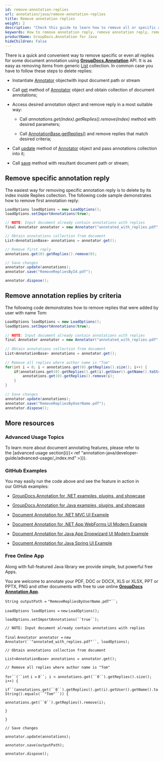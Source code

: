 ```yaml
---
id: remove-annotation-replies
url: annotation/java/remove-annotation-replies
title: Remove annotation replies
weight: 2
description: "Check this guide to learn how to remove all or specific annotation replies when collaborate over document using GroupDocs.Annotation for Java API."
keywords: How to remove annotation reply, remove annotation reply, remove reply, reply to annotation, remove annotation comment
productName: GroupDocs.Annotation for Java
hideChildren: False
---
```

There is a quick and convenient way to remove specific or even all replies for some document annotation using **[GroupDocs.Annotation](https://products.groupdocs.com/annotation/java)** API. It is as easy as removing items from generic [List<T>](https://docs.microsoft.com/en-us/dotnet/api/system.collections.generic.list-1) collection. In common case you have to follow these steps to delete replies:

*   Instantiate [Annotator](https://apireference.groupdocs.com/java/annotation/com.groupdocs.annotation/Annotator) objectwith input document path or stream
    
*   Call [get](https://apireference.groupdocs.com/java/annotation/com.groupdocs.annotation/Annotator#get()) method of [Annotator](https://apireference.groupdocs.com/java/annotation/com.groupdocs.annotation/Annotator) object and obtain collection of document annotations;
    
*   Access desired annotation object and remove reply in a most suitable way:
    
    *   Call *annotations.get(index).getReplies().remove(*index*)* method with desired parameters;
        
    *   Call [AnnotationBase.getReplies()](https://apireference.groupdocs.com/java/annotation/com.groupdocs.annotation.models.annotationmodels/AnnotationBase#getReplies()) and remove replies that match desired criteria;
        
*   Call [update](https://apireference.groupdocs.com/java/annotation/com.groupdocs.annotation/Annotator#update(java.util.List)) method of [Annotator](https://apireference.groupdocs.com/java/annotation/com.groupdocs.annotation/Annotator) object and pass annotations collection into it;
    
*   Call [save](https://apireference.groupdocs.com/java/annotation/com.groupdocs.annotation/Annotator#save(java.lang.String)) method with resultant document path or stream;
    

## Remove specific annotation reply 

The easiest way for removing specific annotation reply is to delete by its index inside Replies collection. The following code sample demonstrates how to remove first annotation reply:

```csharp
LoadOptions loadOptions = new LoadOptions();
loadOptions.setImportAnnotations(true);

// NOTE: Input document already contain annotations with replies
final Annotator annotator = new Annotator("annotated_with_replies.pdf", loadOptions);

// Obtain annotations collection from document
List<AnnotationBase> annotations = annotator.get();

// Remove first reply
annotations.get(0).getReplies().remove(0);

// Save changes
annotator.update(annotations);
annotator.save("RemoveRepliesById.pdf");

annotator.dispose();
```

## Remove annotation replies by criteria

The following code demonstrates how to remove replies that were added by user with name Tom:

```csharp
LoadOptions loadOptions = new LoadOptions();
loadOptions.setImportAnnotations(true);
 
// NOTE: Input document already contain annotations with replies
final Annotator annotator = new Annotator("annotated_with_replies.pdf", loadOptions);
 
// Obtain annotations collection from document
List<AnnotationBase> annotations = annotator.get();
 
// Remove all replies where author name is "Tom"
for(int i = 0; i < annotations.get(0).getReplies().size(); i++) {
    if(annotations.get(0).getReplies().get(i).getUser().getName().toString().equals("Tom")) {
        annotations.get(0).getReplies().remove(i);
    }
}
 
// Save changes
annotator.update(annotations);
annotator.save("RemoveRepliesByUserName.pdf");
annotator.dispose();
```

## More resources

### Advanced Usage Topics

To learn more about document annotating features, please refer to the [advanced usage section]({{< ref "annotation-java/developer-guide/advanced-usage/_index.md" >}}).

### GitHub Examples

You may easily run the code above and see the feature in action in our GitHub examples:

*   [GroupDocs.Annotation for .NET examples, plugins, and showcase](https://github.com/groupdocs-annotation/GroupDocs.Annotation-for-.NET)
    
*   [GroupDocs.Annotation for Java examples, plugins, and showcase](https://github.com/groupdocs-annotation/GroupDocs.Annotation-for-Java)
    
*   [Document Annotation for .NET MVC UI Example](https://github.com/groupdocs-annotation/GroupDocs.Annotation-for-.NET-MVC) 
    
*   [Document Annotation for .NET App WebForms UI Modern Example](https://github.com/groupdocs-annotation/GroupDocs.Annotation-for-.NET-WebForms)
    
*   [Document Annotation for Java App Dropwizard UI Modern Example](https://github.com/groupdocs-annotation/GroupDocs.Annotation-for-Java-Dropwizard)
    
*   [Document Annotation for Java Spring UI Example](https://github.com/groupdocs-annotation/GroupDocs.Annotation-for-Java-Spring)
    

### Free Online App

Along with full-featured Java library we provide simple, but powerful free Apps.

You are welcome to annotate your PDF, DOC or DOCX, XLS or XLSX, PPT or PPTX, PNG and other documents with free to use online **[GroupDocs Annotation App](https://products.groupdocs.app/annotation)**.

`String outputPath =` `"RemoveRepliesByUserName.pdf"``;`

`LoadOptions loadOptions =` `new` `LoadOptions();`

`loadOptions.setImportAnnotations(``true``);`

`// NOTE: Input document already contain annotations with replies`

`final` `Annotator annotator =` `new` `Annotator(``"annotated_with_replies.pdf"``, loadOptions);`

`// Obtain annotations collection from document`

`List<AnnotationBase> annotations = annotator.get();`

`// Remove all replies where author name is "Tom"`

`for``(``int` `i =` `0``; i < annotations.get(``0``).getReplies().size(); i++) {`

`if``(annotations.get(``0``).getReplies().get(i).getUser().getName().toString().equals(``"Tom"``)) {`

`annotations.get(``0``).getReplies().remove(i);`

`}`

`}`

`// Save changes`

`annotator.update(annotations);`

`annotator.save(outputPath);`

`annotator.dispose();`
